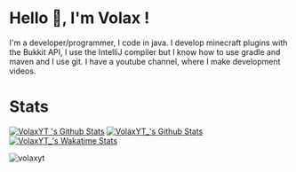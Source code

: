 # Hello 👋, I'm Volax !
I'm a developer/programmer, I code in java. 
I develop minecraft plugins with the Bukkit API, I use the IntelliJ compiler but I know how to use gradle and maven and I use git.
I have a youtube channel, where I make development videos.

# Stats
[![VolaxYT 's Github Stats](https://github-readme-stats.vercel.app/api/top-langs/?username=volaxyt&show_icons=true&hide_border=true&theme=radical)](https://github.com/anuraghazra/github-readme-stats)
[![VolaxYT_'s Github Stats](https://github-readme-stats.vercel.app/api?username=volaxyt&show_icons=true&hide_border=true&theme=radical)](https://github.com/anuraghazra/github-readme-stats)
[![VolaxYT_'s Wakatime Stats](https://github-readme-stats.vercel.app/api/wakatime?username=VolaxYT)](https://github.com/anuraghazra/github-readme-stats)

<p align="left"> <img src="https://komarev.com/ghpvc/?username=volaxyt" alt="volaxyt" /> </p>  
